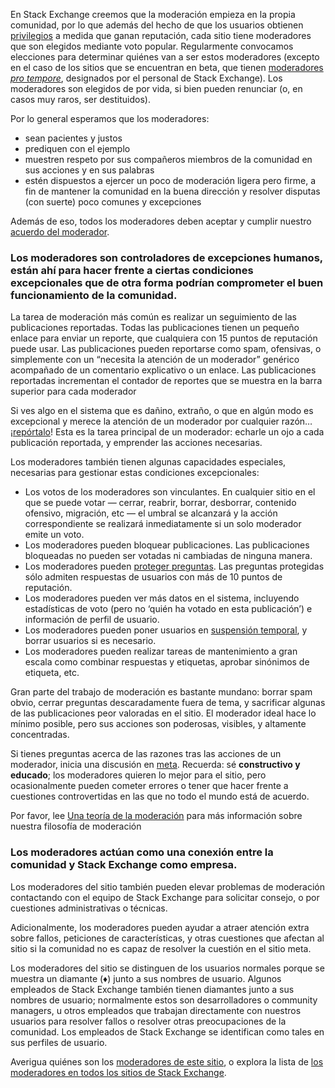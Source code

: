 <p>En Stack Exchange creemos que la moderación empieza en la propia comunidad, por lo que además del hecho de que los usuarios obtienen <a href="/help/privileges">privilegios</a> a medida que ganan reputación, cada sitio tiene moderadores que son elegidos mediante voto popular. Regularmente convocamos elecciones para determinar quiénes van a ser estos moderadores (excepto en el caso de los sitios que se encuentran en beta, que tienen <a
href="http://blog.stackoverflow.com/2010/07/moderator-pro-tempore/">moderadores <em>pro tempore</em></a>, designados por el personal de Stack Exchange). Los moderadores son elegidos de por vida, si bien pueden renunciar (o, en casos muy raros, ser destituidos).</p></p>

<p>Por lo general esperamos que los moderadores:</p>

<ul>
<li>sean pacientes y justos</li>
<li>prediquen con el ejemplo</li>
<li>muestren respeto por sus compañeros miembros de la comunidad en sus acciones y en sus palabras</li>
<li>estén dispuestos a ejercer un poco de moderación ligera pero firme, a fin de mantener la comunidad en la buena dirección y resolver disputas (con suerte) poco comunes y excepciones</li>
</ul>

<p>Además de eso, todos los moderadores deben aceptar y cumplir nuestro <a href="/legal/moderator-agreement">acuerdo del moderador</a>.</p>

<h3>Los moderadores son controladores de excepciones humanos, están ahí para hacer frente a ciertas condiciones excepcionales que de otra forma podrían comprometer el buen funcionamiento de la comunidad.</h3>

<p>La tarea de moderación más común es realizar un seguimiento de las publicaciones reportadas. Todas las publicaciones tienen un pequeño enlace para enviar un reporte, que cualquiera con 15 puntos de reputación puede usar. Las publicaciones pueden reportarse como spam, ofensivas, o simplemente con un “necesita la atención de un moderador” genérico acompañado de un comentario explicativo o un enlace. Las publicaciones reportadas incrementan el contador de reportes que se muestra en la barra superior para cada moderador</p>

<p>Si ves algo en el sistema que es dañino, extraño, o que en algún modo es excepcional y merece la atención de un moderador por cualquier razón…¡<a
href="/help/flagging">repórtalo</a>! Esta es la tarea principal de un moderador: echarle un ojo a cada publicación reportada, y emprender las acciones necesarias.</p>

<p>Los moderadores también tienen algunas capacidades especiales, necesarias para gestionar estas condiciones excepcionales:</p>

<ul>
<li>Los votos de los moderadores son vinculantes. En cualquier sitio en el que se puede votar — cerrar, reabrir, borrar, desborrar, contenido ofensivo, migración, etc — el umbral se alcanzará y la acción correspondiente se realizará inmediatamente si un solo moderador emite un voto.</li>
<li>Los moderadores pueden bloquear publicaciones. Las publicaciones bloqueadas no pueden ser votadas ni cambiadas de ninguna manera.</li>
<li>Los moderadores pueden <a href="http://blog.stackoverflow.com/2010/06/07/new-protected-question-status/">proteger preguntas</a>. Las preguntas protegidas sólo admiten respuestas de usuarios con más de 10 puntos de reputación.</li>
<li>Los moderadores pueden ver más datos en el sistema, incluyendo estadísticas de voto (pero no ‘quién ha votado en esta publicación’) e información de perfil de usuario.</li>
<li>Los moderadores pueden poner usuarios en <a
href="http://blog.stackoverflow.com/2009/04/a-day-in-the-penalty-box/">suspensión temporal</a>, y borrar usuarios si es necesario.</li>
<li>Los moderadores pueden realizar tareas de mantenimiento a gran escala como combinar respuestas y etiquetas, aprobar sinónimos de etiqueta, etc.</li>
</ul>

<p>Gran parte del trabajo de moderación es bastante mundano: borrar spam obvio, cerrar preguntas descaradamente fuera de tema, y sacrificar algunas de las publicaciones peor valoradas en el sitio. El moderador ideal hace lo mínimo posible, pero sus acciones son poderosas, visibles, y altamente concentradas. </p>

<p>Si tienes preguntas acerca de las razones tras las acciones de un moderador, inicia una discusión en <a href="$MetaUrl" rel="nofollow">meta</a>. Recuerda: sé <strong>constructivo y educado</strong>; los moderadores quieren lo mejor para el sitio, pero ocasionalmente pueden cometer errores o tener que hacer frente a cuestiones controvertidas en las que no todo el mundo está de acuerdo. </p>

<p>Por favor, lee <a href="http://blog.stackoverflow.com/2009/05/a-theory-of-moderation">Una teoría de la moderación</a> para más información sobre nuestra filosofía de moderación</p>

<h3>Los moderadores actúan como una conexión entre la comunidad y Stack Exchange como empresa.</h3>

<p>Los moderadores del sitio también pueden elevar problemas de moderación contactando con el equipo de Stack Exchange para solicitar consejo, o por cuestiones administrativas o técnicas.</p>
<p>Adicionalmente, los moderadores pueden ayudar a atraer atención extra sobre fallos, peticiones de características, y otras cuestiones que afectan al sitio si la comunidad no es capaz de resolver la cuestión en el sitio meta.</p>
<p>Los moderadores del sitio se distinguen de los usuarios normales porque se muestra un diamante (♦) junto a sus nombres de usuario. Algunos empleados de Stack Exchange también
tienen diamantes junto a sus nombres de usuario; normalmente estos son desarrolladores o community managers, u otros empleados que trabajan directamente con nuestros usuarios para resolver fallos o resolver otras preocupaciones de la comunidad. Los empleados de Stack Exchange se identifican como tales en sus perfiles de usuario.</p>
<p>Averigua quiénes son los <a href="/users?tab=moderators">moderadores de este sitio</a>, o explora la lista de <a href="http://stackexchange.com/about/moderators">los moderadores en todos los sitios de Stack Exchange</a>.</p>

